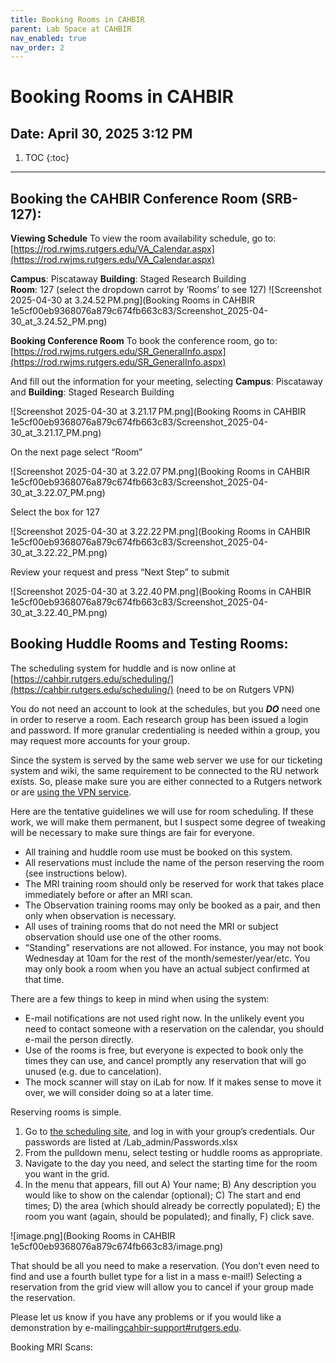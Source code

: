 ```yaml
---
title: Booking Rooms in CAHBIR
parent: Lab Space at CAHBIR
nav_enabled: true 
nav_order: 2
---
```


# Booking Rooms in CAHBIR
Date: April 30, 2025 3:12 PM
---
1. TOC
{:toc}
---
## Booking the CAHBIR Conference Room (SRB-127):

**Viewing Schedule**
To view the room availability schedule, go to: [https://rod.rwjms.rutgers.edu/VA_Calendar.aspx](https://rod.rwjms.rutgers.edu/VA_Calendar.aspx)   

**Campus**: Piscataway
**Building**: Staged Research Building  
**Room**: 127 (select the dropdown carrot by ‘Rooms’ to see 127)
![Screenshot 2025-04-30 at 3.24.52 PM.png](Booking Rooms in CAHBIR 1e5cf00eb9368076a879c674fb663c83/Screenshot_2025-04-30_at_3.24.52_PM.png)

**Booking Conference Room**
To book the conference room, go to: [https://rod.rwjms.rutgers.edu/SR_GeneralInfo.aspx](https://rod.rwjms.rutgers.edu/SR_GeneralInfo.aspx) 

And fill out the information for your meeting, selecting **Campus**: Piscataway and **Building**: Staged Research Building

![Screenshot 2025-04-30 at 3.21.17 PM.png](Booking Rooms in CAHBIR 1e5cf00eb9368076a879c674fb663c83/Screenshot_2025-04-30_at_3.21.17_PM.png)

On the next page select “Room”

![Screenshot 2025-04-30 at 3.22.07 PM.png](Booking Rooms in CAHBIR 1e5cf00eb9368076a879c674fb663c83/Screenshot_2025-04-30_at_3.22.07_PM.png)

Select the box for 127

![Screenshot 2025-04-30 at 3.22.22 PM.png](Booking Rooms in CAHBIR 1e5cf00eb9368076a879c674fb663c83/Screenshot_2025-04-30_at_3.22.22_PM.png)

Review your request and press “Next Step” to submit

![Screenshot 2025-04-30 at 3.22.40 PM.png](Booking Rooms in CAHBIR 1e5cf00eb9368076a879c674fb663c83/Screenshot_2025-04-30_at_3.22.40_PM.png)

## Booking Huddle Rooms and Testing Rooms:

The scheduling system for huddle and is now online at [https://cahbir.rutgers.edu/scheduling/](https://cahbir.rutgers.edu/scheduling/) (need to be on Rutgers VPN)

You do not need an account to look at the schedules, but you ***DO*** need one in order to reserve a room. Each research group has been issued a login and password. If more granular credentialing is needed within a group, you may request more accounts for your group.

Since the system is served by the same web server we use for our ticketing system and wiki, the same requirement to be connected to the RU network exists. So, please make sure you are either connected to a Rutgers network or are [using the VPN service](https://vpn.rutgers.edu/).

Here are the tentative guidelines we will use for room scheduling. If these work, we will make them permanent, but I suspect some degree of tweaking will be necessary to make sure things are fair for everyone.

- All training and huddle room use must be booked on this system.
- All reservations must include the name of the person reserving the room (see instructions below).
- The MRI training room should only be reserved for work that takes place immediately before or after an MRI scan.
- The Observation training rooms may only be booked as a pair, and then only when observation is necessary.
- All uses of training rooms that do not need the MRI or subject observation should use one of the other rooms.
- “Standing” reservations are not allowed. For instance, you may not book Wednesday at 10am for the rest of the month/semester/year/etc. You may only book a room when you have an actual subject confirmed at that time.

There are a few things to keep in mind when using the system:

- E-mail notifications are not used right now. In the unlikely event you need to contact someone with a reservation on the calendar, you should e-mail the person directly.
- Use of the rooms is free, but everyone is expected to book only the times they can use, and cancel promptly any reservation that will go unused (e.g. due to cancelation).
- The mock scanner will stay on iLab for now. If it makes sense to move it over, we will consider doing so at a later time.

Reserving rooms is simple.

1. Go to [the scheduling site](https://cahbir.rutgers.edu/scheduling/), and log in with your group’s credentials. 
Our passwords are listed at /Lab_admin/Passwords.xlsx
2. From the pulldown menu, select testing or huddle rooms as appropriate.
3. Navigate to the day you need, and select the starting time for the room you want in the grid.
4. In the menu that appears, fill out A) Your name; B) Any description you would like to show on the calendar (optional); C) The start and end times; D) the area (which should already be correctly populated); E) the room you want (again, should be populated); and finally, F) click save.

![image.png](Booking Rooms in CAHBIR 1e5cf00eb9368076a879c674fb663c83/image.png)

[](cid:image001.png@01DA6E3C.2E44E0D0)

That should be all you need to make a reservation. (You don’t even need to find and use a fourth bullet type for a list in a mass e-mail!) Selecting a reservation from the grid view will allow you to cancel if your group made the reservation.

Please let us know if you have any problems or if you would like a demonstration by e-mailing[cahbir-support#rutgers.edu](mailto:cahbir-support@rutgers.edu).

Booking MRI Scans: